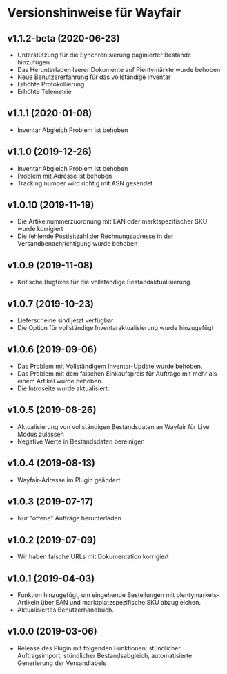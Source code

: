 ﻿# Versionshinweise für Wayfair

## v1.1.2-beta (2020-06-23)
- Unterstützung für die Synchronisierung paginierter Bestände hinzufügen
- Das Herunterladen leerer Dokumente auf Plentymärkte wurde behoben
- Neue Benutzererfahrung für das vollständige Inventar
- Erhöhte Protokollierung
- Erhöhte Telemetrie

## v1.1.1 (2020-01-08)
- Inventar Abgleich Problem ist behoben

## v1.1.0 (2019-12-26)
- Inventar Abgleich Problem ist behoben
- Problem mit Adresse ist behoben
- Tracking number wird richtig mit ASN gesendet

## v1.0.10 (2019-11-19)
- Die Artikelnummerzuordnung mit EAN oder marktspezifischer SKU wurde korrigiert
- Die fehlende Postleitzahl der Rechnungsadresse in der Versandbenachrichtigung wurde behoben

## v1.0.9 (2019-11-08)
- Kritische Bugfixes für die vollständige Bestandaktualisierung

## v1.0.7 (2019-10-23)
- Lieferscheine sind jetzt verfügbar
- Die Option für vollständige Inventaraktualisierung wurde hinzugefügt

## v1.0.6 (2019-09-06)
- Das Problem mit Vollständigem Inventar-Update wurde behoben.
- Das Problem mit dem falschen Einkaufspreis für Aufträge mit mehr als einem Artikel wurde behoben.
- Die Introseite wurde aktualisiert.

## v1.0.5 (2019-08-26)
- Aktualisierung von vollständigen Bestandsdaten an Wayfair für Live Modus zulassen
- Negative Werte in Bestandsdaten bereinigen

## v1.0.4 (2019-08-13)
- Wayfair-Adresse im Plugin geändert

## v1.0.3 (2019-07-17)
- Nur "offene" Aufträge herunterladen

## v1.0.2 (2019-07-09)
- Wir haben falsche URLs mit Dokumentation korrigiert

## v1.0.1 (2019-04-03)
- Funktion hinzugefügt, um eingehende Bestellungen mit plentymarkets-Artikeln über EAN und marktplatzspezifische SKU abzugleichen.
- Aktualisiertes Benutzerhandbuch.

## v1.0.0 (2019-03-06)
- Release des Plugin mit folgenden Funktionen: stündlicher Auftragsimport, stündlicher Bestandsabgleich, automatisierte Generierung der Versandlabels
